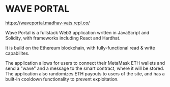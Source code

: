 # WAVE PORTAL

https://waveportal.madhav-vats.repl.co/

Wave Portal is a fullstack Web3 application written in JavaScript and Solidity, with frameworks including React and Hardhat. 

It is build on the Ethereum blockchain, with fully-functional read & write capabilites. 

The application allows for users to connect their MetaMask ETH wallets and send a "wave" and a message to the smart contract, where it will be stored. The application also randomizes ETH payouts to users of the site, and has a built-in cooldown functionality to prevent exploitation. 

